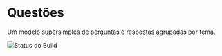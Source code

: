 Questões
========

Um modelo supersimples de perguntas e respostas agrupadas por tema.

![Status do Build](https://travis-ci.org/andref/questoes.svg?branch=master)
